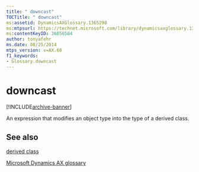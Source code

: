 ```yaml
---
title: " downcast"
TOCTitle: " downcast"
ms:assetid: DynamicsAXGlossary.1365298
ms:mtpsurl: https://technet.microsoft.com/library/dynamicsaxglossary.1365298(v=AX.60)
ms:contentKeyID: 36056504
author: tonyafehr
ms.date: 08/25/2014
mtps_version: v=AX.60
f1_keywords:
- Glossary.downcast
---
```


# downcast


[!INCLUDE[archive-banner](includes/archive-banner.md)]

An expression that modifies an object type into the type of a derived class.

## See also

[derived class](derived-class.md)

[Microsoft Dynamics AX glossary](glossary/microsoft-dynamics-ax-glossary.md)

  



